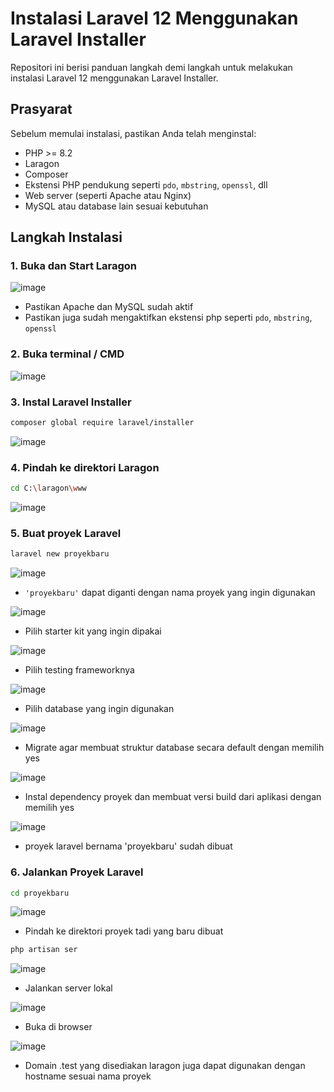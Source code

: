 # Instalasi Laravel 12 Menggunakan Laravel Installer

Repositori ini berisi panduan langkah demi langkah untuk melakukan instalasi Laravel 12 menggunakan Laravel Installer.

## Prasyarat

Sebelum memulai instalasi, pastikan Anda telah menginstal:

- PHP >= 8.2
- Laragon
- Composer
- Ekstensi PHP pendukung seperti `pdo`, `mbstring`, `openssl`, dll
- Web server (seperti Apache atau Nginx)
- MySQL atau database lain sesuai kebutuhan

## Langkah Instalasi

### 1. Buka dan Start Laragon

![image](https://github.com/user-attachments/assets/bd3d4212-0e76-44c9-b03d-4eee44c84ae3)

- Pastikan Apache dan MySQL sudah aktif
- Pastikan juga sudah mengaktifkan ekstensi php seperti `pdo`, `mbstring`, `openssl`

### 2. Buka terminal / CMD

![image](https://github.com/user-attachments/assets/02024960-2acf-4b0a-80f9-c01170a56635)

### 3. Instal Laravel Installer

```bash
composer global require laravel/installer
```

![image](https://github.com/user-attachments/assets/66afc2ba-d4bd-4b3c-99e5-091e5cc4c040)

### 4. Pindah ke direktori Laragon

```bash
cd C:\laragon\www
```

![image](https://github.com/user-attachments/assets/f48a90cf-d7b1-4537-a8e3-f3db7c95542e)

### 5. Buat proyek Laravel

```bash
laravel new proyekbaru
```

![image](https://github.com/user-attachments/assets/720faa16-8dc0-4925-a5a4-8a2a2b4051d1)

- ```'proyekbaru'``` dapat diganti dengan nama proyek yang ingin digunakan

![image](https://github.com/user-attachments/assets/5c8d0ec6-91ad-4761-80d4-445aba47f6f4)

- Pilih starter kit yang ingin dipakai

![image](https://github.com/user-attachments/assets/f3d1f468-8b26-498c-b0ce-1bc94eae87eb)

- Pilih testing frameworknya

![image](https://github.com/user-attachments/assets/f9f7e7bd-ba53-411b-b4a8-e05ee8c9a69f)

- Pilih database yang ingin digunakan

![image](https://github.com/user-attachments/assets/5992ce2e-c5a7-4913-9da6-3b1d74f48706)

- Migrate agar membuat struktur database secara default dengan memilih yes

![image](https://github.com/user-attachments/assets/9ce0e368-1665-4d47-a283-1a16d15e8688)

- Instal dependency proyek dan membuat versi build dari aplikasi dengan memilih yes

![image](https://github.com/user-attachments/assets/18c8cf86-6db4-4d3e-b7e9-d9437e618a7b)

- proyek laravel bernama 'proyekbaru' sudah dibuat

### 6. Jalankan Proyek Laravel

```bash
cd proyekbaru
```

![image](https://github.com/user-attachments/assets/a21f6325-b7c8-4a47-b9df-bd149cced0a4)

- Pindah ke direktori proyek tadi yang baru dibuat

```bash
php artisan ser
```

![image](https://github.com/user-attachments/assets/b16220fb-ac27-4331-b1f1-9202dfa49c55)

- Jalankan server lokal

![image](https://github.com/user-attachments/assets/05493bd4-45ac-48b5-abfc-25bfd6484479)

- Buka di browser

![image](https://github.com/user-attachments/assets/2129855a-fab9-4fb2-8271-821e03735baa)

- Domain .test yang disediakan laragon juga dapat digunakan dengan hostname sesuai nama proyek













